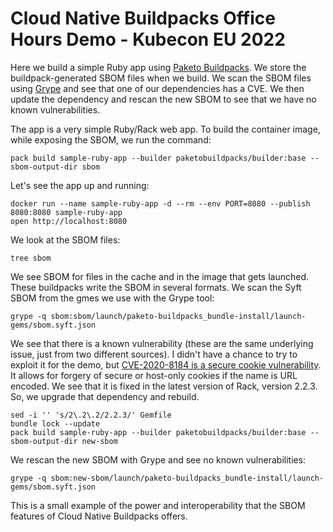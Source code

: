 # Cloud Native Buildpacks Office Hours Demo - Kubecon EU 2022

Here we build a simple Ruby app using [Paketo Buildpacks](https://paketo.io/).
We store the buildpack-generated SBOM files when we build.
We scan the SBOM files using [Grype](https://github.com/anchore/grype) and see that one of our dependencies has a CVE.
We then update the dependency and rescan the new SBOM to see that we have no known vulnerabilities.

The app is a very simple Ruby/Rack web app.
To build the container image, while exposing the SBOM, we run the command:

```
pack build sample-ruby-app --builder paketobuildpacks/builder:base --sbom-output-dir sbom
```

Let's see the app up and running:

```
docker run --name sample-ruby-app -d --rm --env PORT=8080 --publish 8080:8080 sample-ruby-app
open http://localhost:8080
```

We look at the SBOM files:

```
tree sbom
```

We see SBOM for files in the cache and in the image that gets launched.
These buildpacks write the SBOM in several formats.
We scan the Syft SBOM from the gmes we use with the Grype tool:

```
grype -q sbom:sbom/launch/paketo-buildpacks_bundle-install/launch-gems/sbom.syft.json
```

We see that there is a known vulnerability (these are the same underlying issue, just from two different sources).
I didn't have a chance to try to exploit it for the demo, but [CVE-2020-8184 is a secure cookie vulnerability](https://nvd.nist.gov/vuln/detail/CVE-2020-8184).
It allows for forgery of secure or host-only cookies if the name is URL encoded.
We see that it is fixed in the latest version of Rack, version 2.2.3.
So, we upgrade that dependency and rebuild.

```
sed -i '' 's/2\.2\.2/2.2.3/' Gemfile
bundle lock --update
pack build sample-ruby-app --builder paketobuildpacks/builder:base --sbom-output-dir new-sbom
```

We rescan the new SBOM with Grype and see no known vulnerabilities:

```
grype -q sbom:new-sbom/launch/paketo-buildpacks_bundle-install/launch-gems/sbom.syft.json
```

This is a small example of the power and interoperability that the SBOM features of Cloud Native Buildpacks offers.
